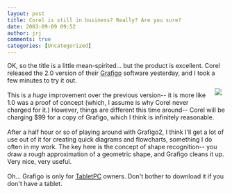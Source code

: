 ```yaml
---
layout: post
title: Corel is still in business? Really? Are you sure?
date: 2003-09-09 09:52
author: jrj
comments: true
categories: [Uncategorized]
---
```

OK, so the title is a little mean-spirited... but the product is excellent. Corel released the 2.0 version of their <a href="http://www.corel.com/servlet/Satellite?pagename=Corel/Products/productInfo&amp;id=1047022154101" target="_blank">Grafigo</a> software yesterday, and I took a few minutes to try it out.
<br /><a href="http://www.corel.com/servlet/Satellite?pagename=corel/products/productInfo&amp;id=1047022154101" target="_blank"><img src="http://www.jrj.org/grafigo.gif" border="0" align="right" vspace="10" hspace="10" /></a>
<br />This is a *huge* improvement over the previous version-- it is more like 1.0 was a proof of concept (which, I assume is why Corel never charged for it.) However, things are different this time around-- Corel will be charging $99 for a copy of Grafigo, which I think is infinitely reasonable.
<br />
<br />After a half hour or so of playing around with Grafigo2, I think I'll get a lot of use out of it for creating quick diagrams and flowcharts, something I do often in my work. The key here is the concept of shape recognition-- you draw a rough approximation of a geometric shape, and Grafigo cleans it up. Very nice, very useful.
<br />
<br />Oh... Grafigo is only for <a href="http://www.tabletpc.com" target="_blank">TabletPC</a> owners. Don't bother to download it if you don't have a tablet.
